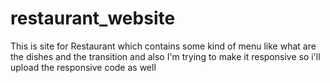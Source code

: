 # restaurant_website
This is site for Restaurant which contains some kind of menu like what are the dishes and the transition and also I'm trying to make it responsive so i'll upload the responsive code as well 
